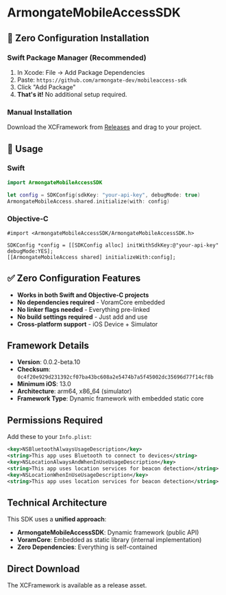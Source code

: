 # ArmongateMobileAccessSDK

## 🚀 Zero Configuration Installation

### Swift Package Manager (Recommended)
1. In Xcode: File → Add Package Dependencies
2. Paste: `https://github.com/armongate-dev/mobileaccess-sdk`
3. Click "Add Package"
4. **That's it!** No additional setup required.

### Manual Installation
Download the XCFramework from [Releases](https://github.com/armongate-dev/mobileaccess-sdk/releases) and drag to your project.

## 📱 Usage

### Swift
```swift
import ArmongateMobileAccessSDK

let config = SDKConfig(sdkKey: "your-api-key", debugMode: true)
ArmongateMobileAccess.shared.initialize(with: config)
```

### Objective-C
```objc
#import <ArmongateMobileAccessSDK/ArmongateMobileAccessSDK.h>

SDKConfig *config = [[SDKConfig alloc] initWithSdkKey:@"your-api-key" debugMode:YES];
[[ArmongateMobileAccess shared] initializeWith:config];
```

## ✅ Zero Configuration Features
- **Works in both Swift and Objective-C projects**
- **No dependencies required** - VoramCore embedded
- **No linker flags needed** - Everything pre-linked
- **No build settings required** - Just add and use
- **Cross-platform support** - iOS Device + Simulator

## Framework Details
- **Version**: 0.0.2-beta.10
- **Checksum**: `0c4f20e929d231392cf07ba43bc608a2e5474b7a5f45002dc35696d77f14cf8b`
- **Minimum iOS**: 13.0
- **Architecture**: arm64, x86_64 (simulator)
- **Framework Type**: Dynamic framework with embedded static core

## Permissions Required

Add these to your `Info.plist`:

```xml
<key>NSBluetoothAlwaysUsageDescription</key>
<string>This app uses Bluetooth to connect to devices</string>
<key>NSLocationAlwaysAndWhenInUseUsageDescription</key>
<string>This app uses location services for beacon detection</string>
<key>NSLocationWhenInUseUsageDescription</key>
<string>This app uses location services for beacon detection</string>
```

## Technical Architecture

This SDK uses a **unified approach**:
- **ArmongateMobileAccessSDK**: Dynamic framework (public API)
- **VoramCore**: Embedded as static library (internal implementation)
- **Zero Dependencies**: Everything is self-contained

## Direct Download
The XCFramework is available as a release asset.
